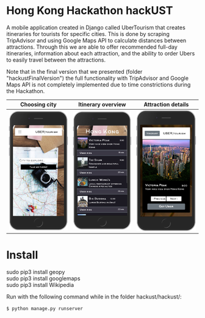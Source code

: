 # Hong Kong Hackathon hackUST
A mobile application created in Django called UberTourism that creates itineraries for tourists for specific cities. This is done by scraping TripAdvisor and using Google Maps API to calculate distances between attractions. Through this we are able to offer recommended full-day itineraries, information about each attraction, and the ability to order Ubers to easily travel between the attractions. 

Note that in the final version that we presented (folder "hackustFinalVersion") the full functionality with TripAdvisor and Google Maps API is not completely implemented due to time constrictions during the Hackathon.

| Choosing city  | Itinerary overview | Attraction details |
| ------------- | ------------- | -------------- |
| <img src="https://github.com/oliverastrand/hackust/blob/phase_one_final/ProjectScreenshots/Choose%20city.png" width="300"> | <img src="https://github.com/oliverastrand/hackust/blob/phase_one_final/ProjectScreenshots/Itinerary%20overview.png" width="300">  | <img src="https://github.com/oliverastrand/hackust/blob/phase_one_final/ProjectScreenshots/Attraction%20details.png" width="300">|

# Install
sudo pip3 install geopy<br />
sudo pip3 install googlemaps<br />
sudo pip3 install Wikipedia

Run with the following command while in the folder hackust/hackust/:

```bash
$ python manage.py runserver
```
